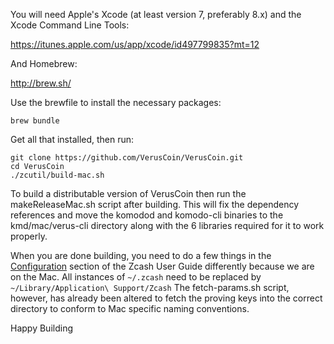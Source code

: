 You will need Apple's Xcode (at least version 7, preferably 8.x) and the Xcode Command Line Tools:

https://itunes.apple.com/us/app/xcode/id497799835?mt=12

And Homebrew:

http://brew.sh/

Use the brewfile to install the necessary packages:

```shell
brew bundle
```

Get all that installed, then run:

```shell
git clone https://github.com/VerusCoin/VerusCoin.git
cd VerusCoin
./zcutil/build-mac.sh
```

To build a distributable version of VerusCoin then run the makeReleaseMac.sh script after building. This will fix the dependency references and move the komodod and komodo-cli binaries to the kmd/mac/verus-cli directory along with the 6 libraries required for it to work properly.

When you are done building, you need to do a few things in the [Configuration](https://github.com/zcash/zcash/wiki/1.0-User-Guide#configuration) section of the Zcash User Guide differently because we are on the Mac. All instances of `~/.zcash` need to be replaced by `~/Library/Application\ Support/Zcash` 
The fetch-params.sh script, however, has already been altered to fetch the proving keys into the correct directory to conform to Mac specific naming conventions.

Happy Building
